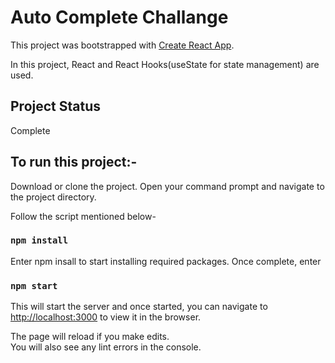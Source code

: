 # Auto Complete Challange

This project was bootstrapped with [Create React App](https://github.com/facebook/create-react-app). 

In this project, React and React Hooks(useState for state management) are used. 

## Project Status
Complete

## To run this project:-

Download or clone the project. Open your command prompt and navigate to the project directory. 

Follow the script mentioned below- 
### `npm install`

Enter npm insall to start installing required packages. Once complete, enter

### `npm start`

This will start the server and once started, you can navigate to 
 [http://localhost:3000](http://localhost:3000) to view it in the browser.

The page will reload if you make edits.\
You will also see any lint errors in the console.



